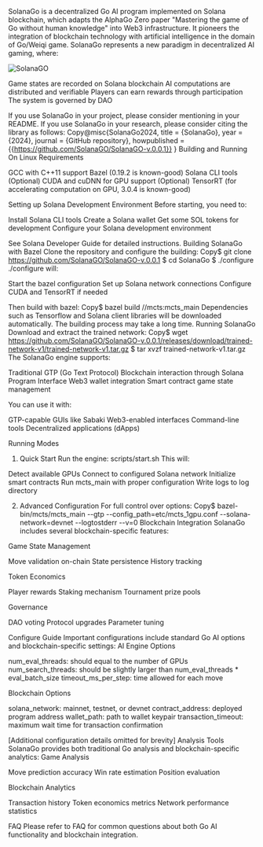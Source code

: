 SolanaGo is a decentralized Go AI program implemented on Solana blockchain, which adapts the AlphaGo Zero paper "Mastering the game of Go without human knowledge" into Web3 infrastructure. It pioneers the integration of blockchain technology with artificial intelligence in the domain of Go/Weiqi game.
SolanaGo represents a new paradigm in decentralized AI gaming, where:



![SolanaGO](https://github.com/user-attachments/assets/40bd7545-9fea-4300-9915-38344359ce70)

Game states are recorded on Solana blockchain
AI computations are distributed and verifiable
Players can earn rewards through participation
The system is governed by DAO

If you use SolanaGo in your project, please consider mentioning in your README.
If you use SolanaGo in your research, please consider citing the library as follows:
Copy@misc{SolanaGo2024,
  title = {SolanaGo},
  year = {2024},
  journal = {GitHub repository},
  howpublished = {{https://github.com/SolanaGO/SolanaGO-v.0.0.1}}
}
Building and Running
On Linux
Requirements

GCC with C++11 support
Bazel (0.19.2 is known-good)
Solana CLI tools
(Optional) CUDA and cuDNN for GPU support
(Optional) TensorRT (for accelerating computation on GPU, 3.0.4 is known-good)

Setting up Solana Development Environment
Before starting, you need to:

Install Solana CLI tools
Create a Solana wallet
Get some SOL tokens for development
Configure your Solana development environment

See Solana Developer Guide for detailed instructions.
Building SolanaGo with Bazel
Clone the repository and configure the building:
Copy$ git clone https://github.com/SolanaGO/SolanaGO-v.0.0.1
$ cd SolanaGo
$ ./configure
./configure will:

Start the bazel configuration
Set up Solana network connections
Configure CUDA and TensorRT if needed

Then build with bazel:
Copy$ bazel build //mcts:mcts_main
Dependencies such as Tensorflow and Solana client libraries will be downloaded automatically.
The building process may take a long time.
Running SolanaGo
Download and extract the trained network:
Copy$ wget https://github.com/SolanaGO/SolanaGO-v.0.0.1/releases/download/trained-network-v1/trained-network-v1.tar.gz
$ tar xvzf trained-network-v1.tar.gz
The SolanaGo engine supports:

Traditional GTP (Go Text Protocol)
Blockchain interaction through Solana Program Interface
Web3 wallet integration
Smart contract game state management

You can use it with:

GTP-capable GUIs like Sabaki
Web3-enabled interfaces
Command-line tools
Decentralized applications (dApps)

Running Modes
1) Quick Start
Run the engine: scripts/start.sh
This will:

Detect available GPUs
Connect to configured Solana network
Initialize smart contracts
Run mcts_main with proper configuration
Write logs to log directory

2) Advanced Configuration
For full control over options:
Copy$ bazel-bin/mcts/mcts_main --gtp --config_path=etc/mcts_1gpu.conf --solana-network=devnet --logtostderr --v=0
Blockchain Integration
SolanaGo includes several blockchain-specific features:

Game State Management

Move validation on-chain
State persistence
History tracking


Token Economics

Player rewards
Staking mechanism
Tournament prize pools


Governance

DAO voting
Protocol upgrades
Parameter tuning



Configure Guide
Important configurations include standard Go AI options and blockchain-specific settings:
AI Engine Options

num_eval_threads: should equal to the number of GPUs
num_search_threads: should be slightly larger than num_eval_threads * eval_batch_size
timeout_ms_per_step: time allowed for each move

Blockchain Options

solana_network: mainnet, testnet, or devnet
contract_address: deployed program address
wallet_path: path to wallet keypair
transaction_timeout: maximum wait time for transaction confirmation

[Additional configuration details omitted for brevity]
Analysis Tools
SolanaGo provides both traditional Go analysis and blockchain-specific analytics:
Game Analysis

Move prediction accuracy
Win rate estimation
Position evaluation

Blockchain Analytics

Transaction history
Token economics metrics
Network performance statistics

FAQ
Please refer to FAQ for common questions about both Go AI functionality and blockchain integration.
